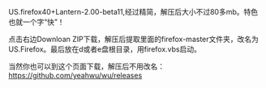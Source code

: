 US.firefox40+Lantern-2.00-beta11,经过精简，解压后大小不过80多mb。特色也就一个字“快”！

点击右边Downloan ZIP下载，解压后提取里面的firefox-master文件夹，改名为US.Firefox。最后放在d或者e盘根目录，用firefox.vbs启动。

当然你也可以到这个页面下载，解压后不用改名：https://github.com/yeahwu/wu/releases
